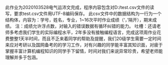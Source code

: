 此作业为2020103528电气运沛文完成，程序内容包含对D:/test.csv文件的读写，要求test.csv文件用UTF-8编码保存。
此csv文件中的数据结构为一行为一个结构体，内容为：学号，姓名，专业，1~16次平时作业成绩（‘，’隔开），期末成绩。
注：成绩允许浮点数，对输入的错误数据有循环纠错的能力。
吐槽：还请老师多考虑我们学生的实际编程水平，2年多没有接触编程语言，完成这项周作业花费整整1天半时间，而且不乏来着同学的帮助及提醒，我们20级学生需要一定时间来应对考研以及国网备考的的学习工作，对有兴趣的同学能丰富其知识面，对疲于掌握丰富计算机编程知识的同学手下留情，时间对我们来说异常珍贵，希望老师能理解并多于包涵。